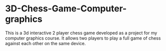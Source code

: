 # 3D-Chess-Game-Computer-graphics
This is a 3d interactive 2 player chess game developed as a project for my computer graphics course. It allows two players to play a full game of chess against each other on the same device.
